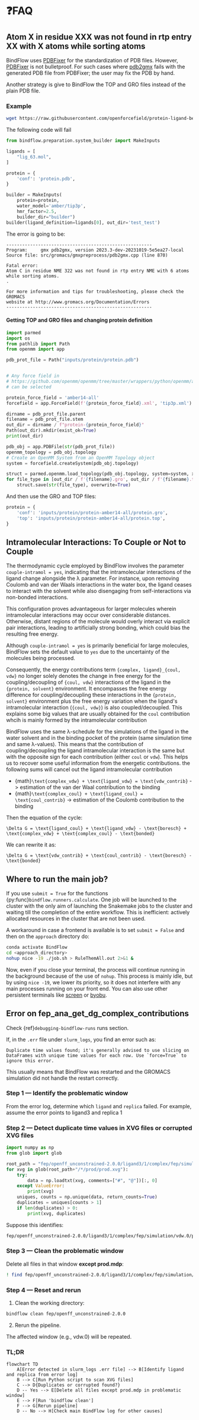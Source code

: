 # ❓FAQ

## Atom X in residue XXX was not found in rtp entry XX with X atoms while sorting atoms

BindFlow uses [PDBFixer](https://github.com/openmm/pdbfixer) for the standardization of PDB files. However, [PDBFixer](https://github.com/openmm/pdbfixer) is not bulletproof. For such cases where [pdb2gmx](https://manual.gromacs.org/current/onlinehelp/gmx-pdb2gmx.html) fails with the generated PDB file from PDBFixer; the user may fix the PDB by hand.

Another strategy is give to BindFlow the TOP and GRO files instead of the plain PDB file.

### Example

```bash
wget https://raw.githubusercontent.com/openforcefield/protein-ligand-benchmark/main/data/mcl1/01_protein/crd/protein.pdb
```

The following code will fail

```python
from bindflow.preparation.system_builder import MakeInputs

ligands = [
    "lig_63.mol",
]

protein = {
    'conf': 'protein.pdb',
}

builder = MakeInputs(
    protein=protein,
    water_model='amber/tip3p',
    hmr_factor=2.5,
    builder_dir="builder")
builder(ligand_definition=ligands[0], out_dir='test_test')
```

The error is going to be:

```
-------------------------------------------------------
Program:     gmx pdb2gmx, version 2023.3-dev-20231019-5e5ea27-local
Source file: src/gromacs/gmxpreprocess/pdb2gmx.cpp (line 870)

Fatal error:
Atom C in residue NME 322 was not found in rtp entry NME with 6 atoms
while sorting atoms.
.

For more information and tips for troubleshooting, please check the GROMACS
website at http://www.gromacs.org/Documentation/Errors
-------------------------------------------------------
```

#### Getting TOP and GRO files and changing protein definition

```python
import parmed
import os
from pathlib import Path
from openmm import app

pdb_prot_file = Path("inputs/protein/protein.pdb")


# Any force field in
# https://github.com/openmm/openmm/tree/master/wrappers/python/openmm/app/data
# can be selected

protein_force_field = 'amber14-all'
forcefield = app.ForceField(f'{protein_force_field}.xml', 'tip3p.xml')

dirname = pdb_prot_file.parent
filename = pdb_prot_file.stem
out_dir = dirname / f"protein-{protein_force_field}"
Path(out_dir).mkdir(exist_ok=True)
print(out_dir)

pdb_obj = app.PDBFile(str(pdb_prot_file))
openmm_topology = pdb_obj.topology
# Create an OpenMM System from an OpenMM Topology object
system = forcefield.createSystem(pdb_obj.topology)

struct = parmed.openmm.load_topology(pdb_obj.topology, system=system, xyz=pdb_obj.positions)
for file_type in [out_dir / f'{filename}.gro', out_dir / f'{filename}.top']:
    struct.save(str(file_type), overwrite=True)
```

And then use the GRO and TOP files:

```python
protein = {
    'conf': 'inputs/protein/protein-amber14-all/protein.gro',
    'top': 'inputs/protein/protein-amber14-all/protein.top',
}
```

## Intramolecular Interactions: To Couple or Not to Couple

The thermodynamic cycle employed by BindFlow involves the parameter `couple-intramol = yes`, indicating that the intramolecular interactions of the ligand change alongside the λ parameter. For instance, upon removing Coulomb and van der Waals interactions in the water box, the ligand ceases to interact with the solvent while also disengaging from self-interactions via non-bonded interactions.

This configuration proves advantageous for larger molecules wherein intramolecular interactions may occur over considerable distances. Otherwise, distant regions of the molecule would overly interact via explicit pair interactions, leading to artificially strong bonding, which could bias the resulting free energy.

Although `couple-intramol = yes` is primarily beneficial for large molecules, BindFlow sets the default value to `yes` due to the uncertainty of the molecules being processed.

Consequently, the energy contributions term `{complex, ligand}_{coul, vdw}` no longer solely denotes the change in free energy for the coupling/decoupling of `{coul, vdw}` interactions of the ligand in the `{protein, solvent}` environment. It encompasses the free energy difference for coupling/decoupling these interactions in the `{protein, solvent}` environment plus the free energy variation when the ligand's intramolecular interaction (`{coul, vdw}`) is also coupled/decoupled. This explains some big values that are usually obtained for the `coul` contribution whcih is mainly formed by the intramolecular contribution

BindFlow uses the same λ-schedule for the simulations of the ligand in the water solvent and in the binding pocket of the protein (same simulation time and same λ-values). This means that the contribution of coupling/decoupling the ligand intramolecular interaction is the same but with the opposite sign for each contribution (either `coul` or `vdw`). This helps us to recover some useful information from the energetic contributions. the following sums will cancel out the ligand intramolecular contribution

- {math}`\text{complex_vdw} + \text{ligand_vdw} = \text{vdw_contrib}` -> estimation of the van der Waal contribution to the binding
- {math}`\text{complex_coul} + \text{ligand_coul} = \text{coul_contrib}` -> estimation of the Coulomb contribution to the binding

Then the equation of the cycle:

```{math}
\Delta G = \text{ligand_coul} + \text{ligand_vdw} - \text{boresch} + \text{complex_vdw} + \text{complex_coul} - \text{bonded}
```

We can rewrite it as:

```{math}
\Delta G = \text{vdw_contrib} + \text{coul_contrib} - \text{boresch} - \text{bonded}
```

## Where to run the main job?

If you use `submit = True` for the functions {py:func}`bindflow.runners.calculate`. One job will be launched to the cluster with the only aim of launching the Snakemake jobs to the cluster and waiting till the completion of the entire workflow. This is inefficient: actively allocated resources in the cluster that are not been used.

A workaround in case a frontend is available is to set `submit = False` and then on the `approach` directory do:

```bash
conda activate BindFlow
cd <approach_directory>
nohup nice -19 ./job.sh > RuleThemAll.out 2>&1 &
```

Now, even if you close your terminal, the process will continue running in the background because of the use of `nohup`. This process is mainly idle, but by using `nice -19`, we lower its priority, so it does not interfere with any main processes running on your front end. You can also use other persistent terminals like [screen](https://www.gnu.org/software/screen/manual/screen.html) or [byobu](https://www.byobu.org/).

## Error on fep_ana_get_dg_complex_contributions

Check {ref}`debugging-bindflow-runs` runs section.

If, in the `.err` file under `slurm_logs`, you find an error such as:


```{error}
Duplicate time values found; it's generally advised to use slicing on DataFrames with unique time values for each row. Use `force=True` to ignore this error.
```

This usually means that BindFlow was restarted and the GROMACS simulation did not handle the restart correctly.

### Step 1 — Identify the problematic window

From the error log, determine which `ligand` and `replica` failed. For example, assume the error points to ligand3 and replica 1

### Step 2 — Detect duplicate time values in XVG files or corrupted XVG files

```python
import numpy as np
from glob import glob 

root_path = "fep/openff_unconstrained-2.0.0/ligand3/1/complex/fep/simulation/"
for xvg in glob(root_path+"/*/prod/prod.xvg"):
    try:
        data = np.loadtxt(xvg, comments=["#", "@"])[:, 0]
    except ValueError:
        print(xvg)
    uniques, counts = np.unique(data, return_counts=True)
    duplicates = uniques[counts > 1]
    if len(duplicates) > 0:
        print(xvg, duplicates)
```

Suppose this identifies:

```bash
fep/openff_unconstrained-2.0.0/ligand3/1/complex/fep/simulation/vdw.0/prod/prod.xvg
```

### Step 3 — Clean the problematic window

Delete all files in that window **except prod.mdp**:

```bash
! find fep/openff_unconstrained-2.0.0/ligand3/1/complex/fep/simulation/vdw.0/prod -maxdepth 1 ! -name 'prod.mdp' -type f -delete
```

### Step 4 — Reset and rerun

1. Clean the working directory:

```bash
bindflow clean fep/openff_unconstrained-2.0.0
```

2. Rerun the pipeline.

The affected window (e.g., vdw.0) will be repeated.

### TL;DR

```{mermaid}
flowchart TD
    A[Error detected in slurm_logs .err file] --> B[Identify ligand and replica from error log]
    B --> C[Run Python script to scan XVG files]
    C --> D{Duplicates or corrupted found?}
    D -- Yes --> E[Delete all files except prod.mdp in problematic window]
    E --> F[Run 'bindflow clean']
    F --> G[Rerun pipeline]
    D -- No --> H[Check main BindFlow log for other causes]
```
